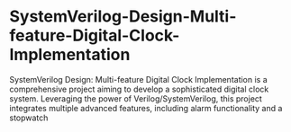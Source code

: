 # SystemVerilog-Design-Multi-feature-Digital-Clock-Implementation
SystemVerilog Design: Multi-feature Digital Clock Implementation is a comprehensive project aiming to develop a sophisticated digital clock system. Leveraging the power of Verilog/SystemVerilog, this project integrates multiple advanced features, including alarm functionality and a stopwatch
